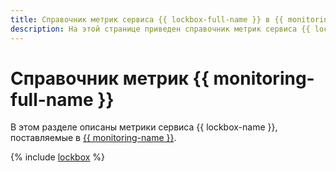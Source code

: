 ```yaml
---
title: Справочник метрик сервиса {{ lockbox-full-name }} в {{ monitoring-full-name }}
description: На этой странице приведен справочник метрик сервиса {{ lockbox-name }}, поставляемых в {{ monitoring-full-name }}.
---
```


# Справочник метрик {{ monitoring-full-name }}

В этом разделе описаны метрики сервиса {{ lockbox-name }}, поставляемые в [{{ monitoring-name }}](../monitoring/).

{% include [lockbox](../_includes/monitoring/metrics-ref/lockbox.md) %}